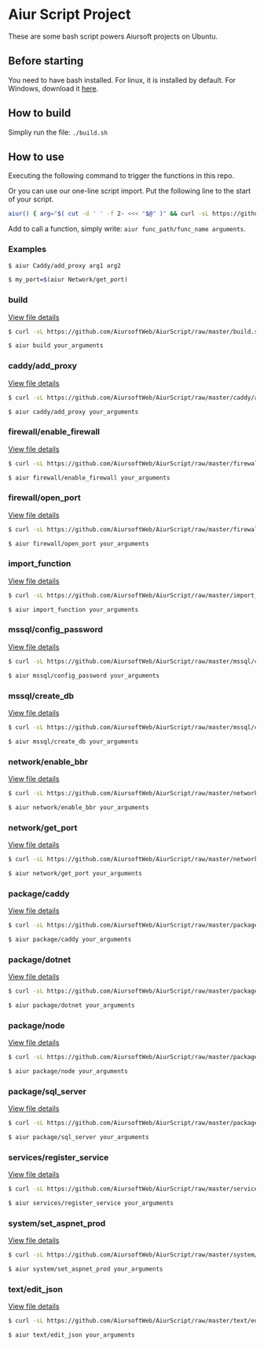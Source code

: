 
# Aiur Script Project

These are some bash script powers Aiursoft projects on Ubuntu.

## Before starting

You need to have bash installed. For linux, it is installed by default. For Windows, download it [here](https://git-scm.com).

## How to build

Simpliy run the file: `./build.sh`

## How to use

Executing the following command to trigger the functions in this repo.

Or you can use our one-line script import. Put the following line to the start of your script.

```bash
aiur() { arg="$( cut -d ' ' -f 2- <<< "$@" )" && curl -sL https://github.com/AiursoftWeb/AiurScript/raw/master/$1.sh | sudo bash -s $arg; }
```

Add to call a function, simply write: `aiur func_path/func_name arguments`.

### Examples

```bash
$ aiur Caddy/add_proxy arg1 arg2
```

```bash
$ my_port=$(aiur Network/get_port)
```
### build

[View file details](./build.sh)

```bash
$ curl -sL https://github.com/AiursoftWeb/AiurScript/raw/master/build.sh | sudo bash -s your_arguments
```

```bash
$ aiur build your_arguments
```

### caddy/add_proxy

[View file details](./caddy/add_proxy.sh)

```bash
$ curl -sL https://github.com/AiursoftWeb/AiurScript/raw/master/caddy/add_proxy.sh | sudo bash -s your_arguments
```

```bash
$ aiur caddy/add_proxy your_arguments
```

### firewall/enable_firewall

[View file details](./firewall/enable_firewall.sh)

```bash
$ curl -sL https://github.com/AiursoftWeb/AiurScript/raw/master/firewall/enable_firewall.sh | sudo bash -s your_arguments
```

```bash
$ aiur firewall/enable_firewall your_arguments
```

### firewall/open_port

[View file details](./firewall/open_port.sh)

```bash
$ curl -sL https://github.com/AiursoftWeb/AiurScript/raw/master/firewall/open_port.sh | sudo bash -s your_arguments
```

```bash
$ aiur firewall/open_port your_arguments
```

### import_function

[View file details](./import_function.sh)

```bash
$ curl -sL https://github.com/AiursoftWeb/AiurScript/raw/master/import_function.sh | sudo bash -s your_arguments
```

```bash
$ aiur import_function your_arguments
```

### mssql/config_password

[View file details](./mssql/config_password.sh)

```bash
$ curl -sL https://github.com/AiursoftWeb/AiurScript/raw/master/mssql/config_password.sh | sudo bash -s your_arguments
```

```bash
$ aiur mssql/config_password your_arguments
```

### mssql/create_db

[View file details](./mssql/create_db.sh)

```bash
$ curl -sL https://github.com/AiursoftWeb/AiurScript/raw/master/mssql/create_db.sh | sudo bash -s your_arguments
```

```bash
$ aiur mssql/create_db your_arguments
```

### network/enable_bbr

[View file details](./network/enable_bbr.sh)

```bash
$ curl -sL https://github.com/AiursoftWeb/AiurScript/raw/master/network/enable_bbr.sh | sudo bash -s your_arguments
```

```bash
$ aiur network/enable_bbr your_arguments
```

### network/get_port

[View file details](./network/get_port.sh)

```bash
$ curl -sL https://github.com/AiursoftWeb/AiurScript/raw/master/network/get_port.sh | sudo bash -s your_arguments
```

```bash
$ aiur network/get_port your_arguments
```

### package/caddy

[View file details](./package/caddy.sh)

```bash
$ curl -sL https://github.com/AiursoftWeb/AiurScript/raw/master/package/caddy.sh | sudo bash -s your_arguments
```

```bash
$ aiur package/caddy your_arguments
```

### package/dotnet

[View file details](./package/dotnet.sh)

```bash
$ curl -sL https://github.com/AiursoftWeb/AiurScript/raw/master/package/dotnet.sh | sudo bash -s your_arguments
```

```bash
$ aiur package/dotnet your_arguments
```

### package/node

[View file details](./package/node.sh)

```bash
$ curl -sL https://github.com/AiursoftWeb/AiurScript/raw/master/package/node.sh | sudo bash -s your_arguments
```

```bash
$ aiur package/node your_arguments
```

### package/sql_server

[View file details](./package/sql_server.sh)

```bash
$ curl -sL https://github.com/AiursoftWeb/AiurScript/raw/master/package/sql_server.sh | sudo bash -s your_arguments
```

```bash
$ aiur package/sql_server your_arguments
```

### services/register_service

[View file details](./services/register_service.sh)

```bash
$ curl -sL https://github.com/AiursoftWeb/AiurScript/raw/master/services/register_service.sh | sudo bash -s your_arguments
```

```bash
$ aiur services/register_service your_arguments
```

### system/set_aspnet_prod

[View file details](./system/set_aspnet_prod.sh)

```bash
$ curl -sL https://github.com/AiursoftWeb/AiurScript/raw/master/system/set_aspnet_prod.sh | sudo bash -s your_arguments
```

```bash
$ aiur system/set_aspnet_prod your_arguments
```

### text/edit_json

[View file details](./text/edit_json.sh)

```bash
$ curl -sL https://github.com/AiursoftWeb/AiurScript/raw/master/text/edit_json.sh | sudo bash -s your_arguments
```

```bash
$ aiur text/edit_json your_arguments
```


